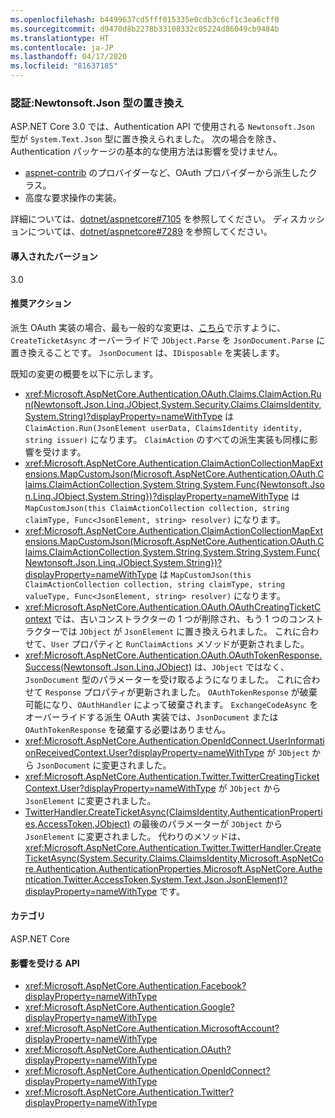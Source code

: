```yaml
---
ms.openlocfilehash: b4499637cd5fff015335e0cdb3c6cf1c3ea6cff0
ms.sourcegitcommit: d9470d8b2278b33108332c05224d86049cb9484b
ms.translationtype: HT
ms.contentlocale: ja-JP
ms.lasthandoff: 04/17/2020
ms.locfileid: "81637185"
---
```

### <a name="authentication-newtonsoftjson-types-replaced"></a>認証:Newtonsoft.Json 型の置き換え

ASP.NET Core 3.0 では、Authentication API で使用される `Newtonsoft.Json` 型が `System.Text.Json` 型に置き換えられました。 次の場合を除き、Authentication パッケージの基本的な使用方法は影響を受けません。

* [aspnet-contrib](https://github.com/aspnet-contrib/AspNet.Security.OAuth.Providers) のプロバイダーなど、OAuth プロバイダーから派生したクラス。
* 高度な要求操作の実装。

詳細については、[dotnet/aspnetcore#7105](https://github.com/dotnet/aspnetcore/pull/7105) を参照してください。 ディスカッションについては、[dotnet/aspnetcore#7289](https://github.com/dotnet/aspnetcore/issues/7289) を参照してください。

#### <a name="version-introduced"></a>導入されたバージョン

3.0

#### <a name="recommended-action"></a>推奨アクション

派生 OAuth 実装の場合、最も一般的な変更は、[こちら](https://github.com/dotnet/aspnetcore/pull/7105/files?utf8=%E2%9C%93&diff=unified&w=1#diff-e1c9f9740a6fe8021020a6f249c589b0L40)で示すように、`CreateTicketAsync` オーバーライドで `JObject.Parse` を `JsonDocument.Parse` に置き換えることです。 `JsonDocument` は、`IDisposable` を実装します。

既知の変更の概要を以下に示します。

- <xref:Microsoft.AspNetCore.Authentication.OAuth.Claims.ClaimAction.Run(Newtonsoft.Json.Linq.JObject,System.Security.Claims.ClaimsIdentity,System.String)?displayProperty=nameWithType> は `ClaimAction.Run(JsonElement userData, ClaimsIdentity identity, string issuer)` になります。 `ClaimAction` のすべての派生実装も同様に影響を受けます。
- <xref:Microsoft.AspNetCore.Authentication.ClaimActionCollectionMapExtensions.MapCustomJson(Microsoft.AspNetCore.Authentication.OAuth.Claims.ClaimActionCollection,System.String,System.Func{Newtonsoft.Json.Linq.JObject,System.String})?displayProperty=nameWithType> は `MapCustomJson(this ClaimActionCollection collection, string claimType, Func<JsonElement, string> resolver)` になります。
- <xref:Microsoft.AspNetCore.Authentication.ClaimActionCollectionMapExtensions.MapCustomJson(Microsoft.AspNetCore.Authentication.OAuth.Claims.ClaimActionCollection,System.String,System.String,System.Func{Newtonsoft.Json.Linq.JObject,System.String})?displayProperty=nameWithType> は `MapCustomJson(this ClaimActionCollection collection, string claimType, string valueType, Func<JsonElement, string> resolver)` になります。
- <xref:Microsoft.AspNetCore.Authentication.OAuth.OAuthCreatingTicketContext> では、古いコンストラクターの 1 つが削除され、もう 1 つのコンストラクターでは `JObject` が `JsonElement` に置き換えられました。 これに合わせて、`User` プロパティと `RunClaimActions` メソッドが更新されました。
- <xref:Microsoft.AspNetCore.Authentication.OAuth.OAuthTokenResponse.Success(Newtonsoft.Json.Linq.JObject)> は、`JObject` ではなく、`JsonDocument` 型のパラメーターを受け取るようになりました。 これに合わせて `Response` プロパティが更新されました。 `OAuthTokenResponse` が破棄可能になり、`OAuthHandler` によって破棄されます。 `ExchangeCodeAsync` をオーバーライドする派生 OAuth 実装では、`JsonDocument` または `OAuthTokenResponse` を破棄する必要はありません。
- <xref:Microsoft.AspNetCore.Authentication.OpenIdConnect.UserInformationReceivedContext.User?displayProperty=nameWithType> が `JObject` から `JsonDocument` に変更されました。
- <xref:Microsoft.AspNetCore.Authentication.Twitter.TwitterCreatingTicketContext.User?displayProperty=nameWithType> が `JObject` から `JsonElement` に変更されました。
- [TwitterHandler.CreateTicketAsync(ClaimsIdentity,AuthenticationProperties,AccessToken,JObject)](https://docs.microsoft.com/dotnet/api/microsoft.aspnetcore.authentication.twitter.twitterhandler.createticketasync?view=aspnetcore-2.2#Microsoft_AspNetCore_Authentication_Twitter_TwitterHandler_CreateTicketAsync_System_Security_Claims_ClaimsIdentity_Microsoft_AspNetCore_Authentication_AuthenticationProperties_Microsoft_AspNetCore_Authentication_Twitter_AccessToken_Newtonsoft_Json_Linq_JObject_) の最後のパラメーターが `JObject` から `JsonElement` に変更されました。 代わりのメソッドは、<xref:Microsoft.AspNetCore.Authentication.Twitter.TwitterHandler.CreateTicketAsync(System.Security.Claims.ClaimsIdentity,Microsoft.AspNetCore.Authentication.AuthenticationProperties,Microsoft.AspNetCore.Authentication.Twitter.AccessToken,System.Text.Json.JsonElement)?displayProperty=nameWithType> です。

#### <a name="category"></a>カテゴリ

ASP.NET Core

#### <a name="affected-apis"></a>影響を受ける API

- <xref:Microsoft.AspNetCore.Authentication.Facebook?displayProperty=nameWithType>
- <xref:Microsoft.AspNetCore.Authentication.Google?displayProperty=nameWithType>
- <xref:Microsoft.AspNetCore.Authentication.MicrosoftAccount?displayProperty=nameWithType>
- <xref:Microsoft.AspNetCore.Authentication.OAuth?displayProperty=nameWithType>
- <xref:Microsoft.AspNetCore.Authentication.OpenIdConnect?displayProperty=nameWithType>
- <xref:Microsoft.AspNetCore.Authentication.Twitter?displayProperty=nameWithType>

<!--

#### Affected APIs

- `N:Microsoft.AspNetCore.Authentication.Facebook`
- `N:Microsoft.AspNetCore.Authentication.Google`
- `N:Microsoft.AspNetCore.Authentication.MicrosoftAccount`
- `N:Microsoft.AspNetCore.Authentication.OAuth`
- `N:Microsoft.AspNetCore.Authentication.OpenIdConnect`
- `N:Microsoft.AspNetCore.Authentication.Twitter`

-->
